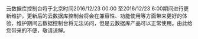 云数据库控制台将于北京时间2016/12/23 00:00 至2016/12/23 6:00期间进行更新维护，更新后的云数据库控制台将会在兼容性、功能使用等方面带来更好的体验，维护期间云数据控制台将无法访问，但是云数据库产品可以正常使用。由此给您带来的不便，敬请谅解。